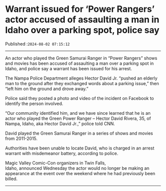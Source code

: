 # Warrant issued for ‘Power Rangers’ actor accused of assaulting a man in Idaho over a parking spot, police say

Published :`2024-08-02 07:15:12`

---

An actor who played the Green Samurai Ranger in “Power Rangers” shows and movies has been accused of assaulting a man over a parking spot in Idaho, and police say a warrant has been issued for his arrest.

The Nampa Police Department alleges Hector David Jr. “pushed an elderly man to the ground after they exchanged words about a parking issue,” then “left him on the ground and drove away.”

Police said they posted a photo and video of the incident on Facebook to identify the person involved.

“Our community identified him, and we have since learned that he is an actor who played the Green Power Ranger – Hector David Rivera, 35, of Nampa, Idaho, aka Hector David Jr.,” police told CNN.

David played the Green Samurai Ranger in a series of shows and movies from 2011-2015.

Authorities have been unable to locate David, who is charged in an arrest warrant with misdemeanor battery, according to police.

Magic Valley Comic-Con organizers in Twin Falls, Idaho, announced Wednesday the actor would no longer be making an appearance at the event over the weekend where he had previously been billed.

---

